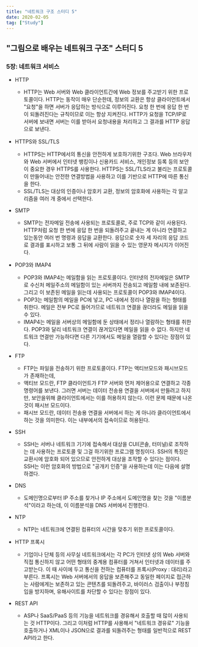 ```yaml
---
title: "네트워크 구조 스터디 5"
date: 2020-02-05
tag: ["Study"]
---
```



## "그림으로 배우는 네트워크 구조" 스터디 5

### 5장: 네트워크 서비스

- HTTP
  - HTTP는 Web 서버와 Web 클라이언트간에 Web 정보를 주고받기 위한 프로토콜이다. HTTP는 동작이 매우 단순한데, 정보의 교환은 항상 클라이언트에서 "요청"을 하면 서버가 응답하는 방식으로 이루어진다. 요청 한 번에 응답 한 번이 되돌려진다는 규칙이므로 이는 항상 지켜진다. HTTP가 요청을 TCP/IP로 서버에 보내면 서버는 이를 받아서 요청내용을 처리하고 그 결과를 HTTP 응답으로 보낸다.

- HTTPS와 SSL/TLS
  - HTTPS는 HTTP에서의 통신을 안전하게 보호하기위한 구조다. Web 브라우저와 Web 서버에서 인터넷 뱅킹이나 신용카드 서비스, 개인정보 등록 등의 보안이 중요한 경우 HTTPS를 사용한다. HTTPS는 SSL/TLS라고 불리는 프로토콜이 만들어내는 안전한 연결방법을 사용하고 이를 기반으로 HTTP에 따른 통신을 한다.
  - SSL/TLS는 대상의 인증이나 암호키 교환, 정보의 암호화에 사용하는 각 알고리즘을 여러 개 중에서 선택한다.

- SMTP
  - SMTP는 전자메일 전송에 사용되는 프로토콜로, 주로 TCP와 같이 사용된다. HTTP처럼 요청 한 번에 응답 한 번을 되돌려주고 끝내는 게 아니라 연결하고 있는동안 여러 번 명령과 응답을 교환한다. 응답으로 숫자 세 자리의 응답 코드로 결과를 표시하고 보통 그 뒤에 사람이 읽을 수 있는 영문자 메시지가 이어진다.

- POP3와 IMAP4
  - POP3와 IMAP4는 메일함을 읽는 프로토콜이다. 인터넷의 전자메일은 SMTP로 수신처 메일주소의 메일함이 있는 서버까지 전송되고 메일함 내에 보존된다. 그리고 이 보존된 메일을 읽는데 사용되는 프로토콜이 POP3와 IMAP4이다.
  - POP3는 메일함의 메일을 PC에 넣고, PC 내에서 정리나 열람을 하는 형태를 취한다. 메일은 전부 PC로 들어가므로 네트워크 연결을 끊더라도 메일을 읽을 수 있다.
  - IMAP4는 메일을 서버상의 메일함에 둔 상태에서 정리나 열람하는 형태를 취한다. POP3와 달리 네트워크 연결이 끊겨있다면 메일을 읽을 수 없다. 하지만 네트워크 연결만 가능하다면 다른 기기에서도 메일을 열람할 수 있다는 장점이 있다.

- FTP
  - FTP는 파일을 전송하기 위한 프로토콜이다. FTP는 액티브모드와 패시브모드가 존재하는데,
  - 액티브 모드란, FTP 클라이언트가 FTP 서버와 먼저 제어용으로 연결하고 각종 명령어를 보낸다. 그러면 서버는 데이터 전송용 연결을 서버에서 만들려고 하지만, 보안을위해 클라이언트에서는 이를 허용하지 않는다. 이런 문제 때문에 나온 것이 패시브 모드이다.
  - 패시브 모드란, 데이터 전송용 연결을 서버에서 하는 게 아니라 클라이언트에서 하는 것을 의미한다. 이는 내부에서의 접속이므로 허용된다.

- SSH
  - SSH는 서버나 네트워크 기기에 접속해서 대상을 CUI(콘솔, 터미널)로 조작하는 데 사용하는 프로토콜 및 그걸 하기위한 프로그램 명칭이다. SSH의 특징은 교환시에 암호화 되어 있으므로 안전하게 대상을 조작할 수 있다는 점이다. SSH는 이런 암호화의 방법으로 "공개키 인증"을 사용하는데 이는 다음에 설명하겠다.

- DNS
  - 도메인명으로부터 IP 주소를 찾거나 IP 주소에서 도메인명을 찾는 것을 "이름분석"이라고 하는데, 이 이름분석을 DNS 서버에서 진행한다.

- NTP
  - NTP는 네트워크에 연결된 컴퓨터의 시간을 맞추기 위한 프로토콜이다.

- HTTP 프록시
  - 기업이나 단체 등의 사무실 네트워크에서는 각 PC가 인터넷 상의 Web 서버와 직접 통신하지 않고 어떤 형태의 중계용 컴퓨터를 거쳐서 인터넷과 데이터를 주고받는다. 이 때 사이에 두고 통신을 전하는 컴퓨터를 프록시(Proxy : 대리)라고 부른다. 프록시는 Web 서버에서의 응답을 보존해주고 동일한 페이지로 접근하는 사람에게는 보존하고 있는 콘텐츠를 되돌려주고, 바이러스 검출이나 부정침입을 방지하며, 유해사이트를 차단할 수 있다는 장점이 있다.

- REST API
  - ASP나 SaaS/PaaS 등의 기능을 네트워크를 경유해서 호출할 때 많이 사용되는 것 HTTP이다. 그리고 이처럼 HTTP를 사용해서 "네트워크 경유로" 기능을 호출하거나 XML이나 JSON으로 결과를 되돌려주는 형태를 일반적으로 REST API라고 한다.
